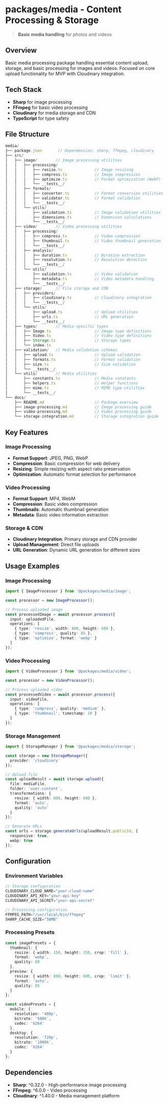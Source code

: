# packages/media - Content Processing & Storage

> **Basic media handling** for photos and videos

## Overview
Basic media processing package handling essential content upload, storage, and basic processing for images and videos. Focused on core upload functionality for MVP with Cloudinary integration.

## Tech Stack
- **Sharp** for image processing
- **FFmpeg** for basic video processing
- **Cloudinary** for media storage and CDN
- **TypeScript** for type safety

## File Structure
```typescript
media/
├── package.json       // Dependencies: sharp, ffmpeg, cloudinary
├── src/
│   ├── image/        // Image processing utilities
│   │   ├── processing/
│   │   │   ├── resize.ts              // Image resizing
│   │   │   ├── compress.ts            // Image compression
│   │   │   ├── optimize.ts            // Format optimization (WebP)
│   │   │   └── __tests__/
│   │   ├── formats/
│   │   │   ├── converter.ts           // Format conversion utilities
│   │   │   ├── validator.ts           // Format validation
│   │   │   └── __tests__/
│   │   └── utils/
│   │       ├── validation.ts          // Image validation utilities
│   │       ├── dimensions.ts          // Dimension calculations
│   │       └── __tests__/
│   ├── video/        // Video processing utilities
│   │   ├── processing/
│   │   │   ├── compress.ts            // Video compression
│   │   │   ├── thumbnail.ts           // Video thumbnail generation
│   │   │   └── __tests__/
│   │   ├── analysis/
│   │   │   ├── duration.ts            // Duration extraction
│   │   │   ├── resolution.ts          // Resolution detection
│   │   │   └── __tests__/
│   │   └── utils/
│   │       ├── validation.ts          // Video validation
│   │       ├── metadata.ts            // Video metadata handling
│   │       └── __tests__/
│   ├── storage/      // File storage and CDN
│   │   ├── providers/
│   │   │   ├── cloudinary.ts          // Cloudinary integration
│   │   │   └── __tests__/
│   │   └── utils/
│   │       ├── upload.ts              // Upload utilities
│   │       ├── urls.ts                // URL generation
│   │       └── __tests__/
│   ├── types/        // Media-specific types
│   │   ├── Image.ts                   // Image type definitions
│   │   ├── Video.ts                   // Video type definitions
│   │   ├── Storage.ts                 // Storage types
│   │   └── index.ts
│   ├── validation/   // Media validation schemas
│   │   ├── upload.ts                  // Upload validation
│   │   ├── formats.ts                 // Format validation
│   │   ├── size.ts                    // Size validation
│   │   └── __tests__/
│   └── utils/        // Media utilities
│       ├── constants.ts               // Media constants
│       ├── helpers.ts                 // Helper functions
│       ├── mime.ts                    // MIME type utilities
│       └── __tests__/
└── docs/
    ├── README.md                      // Package overview
    ├── image-processing.md            // Image processing guide
    ├── video-processing.md            // Video processing guide
    └── storage-integration.md         // Storage integration guide
```

## Key Features

### Image Processing
- **Format Support**: JPEG, PNG, WebP
- **Compression**: Basic compression for web delivery
- **Resizing**: Simple resizing with aspect ratio preservation
- **Optimization**: Automatic format selection for performance

### Video Processing
- **Format Support**: MP4, WebM
- **Compression**: Basic video compression
- **Thumbnails**: Automatic thumbnail generation
- **Metadata**: Basic video information extraction

### Storage & CDN
- **Cloudinary Integration**: Primary storage and CDN provider
- **Upload Management**: Direct file uploads
- **URL Generation**: Dynamic URL generation for different sizes

## Usage Examples

### Image Processing
```typescript
import { ImageProcessor } from '@packages/media/image';

const processor = new ImageProcessor();

// Process uploaded image
const processedImage = await processor.process({
  input: uploadedFile,
  operations: [
    { type: 'resize', width: 800, height: 600 },
    { type: 'compress', quality: 85 },
    { type: 'optimize', format: 'webp' }
  ]
});
```

### Video Processing
```typescript
import { VideoProcessor } from '@packages/media/video';

const processor = new VideoProcessor();

// Process uploaded video
const processedVideo = await processor.process({
  input: videoFile,
  operations: [
    { type: 'compress', quality: 'medium' },
    { type: 'thumbnail', timestamp: 10 }
  ]
});
```

### Storage Management
```typescript
import { StorageManager } from '@packages/media/storage';

const storage = new StorageManager({
  provider: 'cloudinary'
});

// Upload file
const uploadResult = await storage.upload({
  file: mediaFile,
  folder: 'user-content',
  transformations: {
    resize: { width: 800, height: 600 },
    format: 'auto',
    quality: 'auto'
  }
});

// Generate URLs
const urls = storage.generateUrls(uploadResult.publicId, {
  responsive: true,
  webp: true
});
```

## Configuration

### Environment Variables
```typescript
// Storage configuration
CLOUDINARY_CLOUD_NAME="your-cloud-name"
CLOUDINARY_API_KEY="your-api-key"
CLOUDINARY_API_SECRET="your-api-secret"

// Processing configuration
FFMPEG_PATH="/usr/local/bin/ffmpeg"
SHARP_CACHE_SIZE="50MB"
```

### Processing Presets
```typescript
const imagePresets = {
  thumbnail: {
    resize: { width: 150, height: 150, crop: 'fill' },
    format: 'webp',
    quality: 80
  },
  preview: {
    resize: { width: 800, height: 600, crop: 'limit' },
    format: 'auto',
    quality: 85
  }
};

const videoPresets = {
  mobile: {
    resolution: '480p',
    bitrate: '500k',
    codec: 'h264'
  },
  desktop: {
    resolution: '720p',
    bitrate: '1000k',
    codec: 'h264'
  }
};
```

## Dependencies
- **Sharp**: ^0.32.0 - High-performance image processing
- **FFmpeg**: ^6.0.0 - Video processing
- **Cloudinary**: ^1.40.0 - Media management platform 